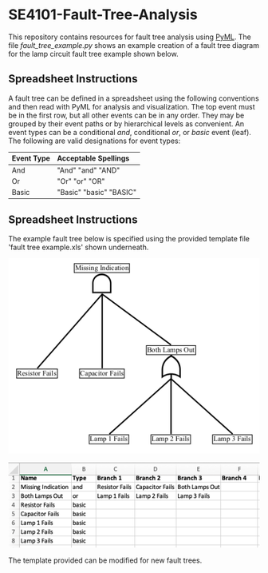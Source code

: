 # SE4101-Fault-Tree-Analysis

This repository contains resources for fault tree analysis using [PyML](https://github.com/madachy/PyML).  The file _fault_tree_example.py_ shows an example creation of a fault tree diagram for the lamp circuit fault tree example shown below.  

## Spreadsheet Instructions
A fault tree can be defined in a spreadsheet using the following conventions and then read with PyML for analysis and visualization. The top event must be in the first row, but all other events can be in any order.  They may be grouped by their event paths or by hierarchical levels as convenient.  An event types can be a conditional _and_, conditional _or_, or _basic_ event (leaf).  The following are valid designations for event types:

|Event Type | Acceptable Spellings |
|:-|:-|
|And | "And" "and" "AND" |
|Or | "Or" "or" "OR" |
|Basic | "Basic" "basic" "BASIC"

## Spreadsheet Instructions

The example fault tree below is specified using the provided template file 'fault tree example.xls' shown underneath.

![lamp_circuit_fault_tree](lamp_circuit_fault_tree.png)

![fault tree example](fault%20tree%20example.png)

The template provided can be modified for new fault trees.


